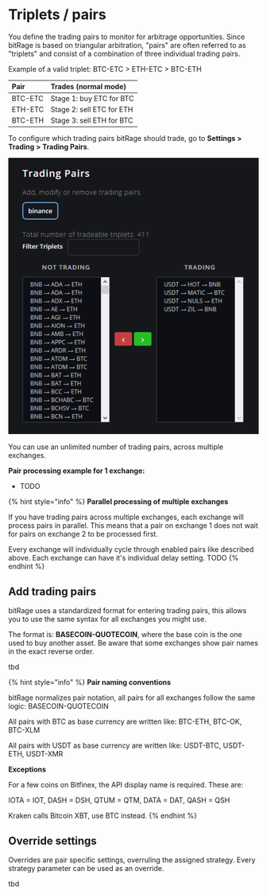 # Triplets / pairs

You define the trading pairs to monitor for arbitrage opportunities. Since bitRage is based on triangular arbitration, "pairs" are often referred to as "triplets" and consist of a combination of three individual trading pairs. 

Example of a valid triplet: BTC-ETC &gt; ETH-ETC &gt; BTC-ETH

| Pair | Trades \(normal mode\) |
| :--- | :--- |
| BTC-ETC | Stage 1: buy ETC for BTC |
| ETH-ETC | Stage 2: sell ETC for ETH |
| BTC-ETH | Stage 3: sell ETH for BTC |



To configure which trading pairs bitRage should trade, go to **Settings &gt; Trading &gt; Trading Pairs**.

![Triplets can be selected from a list.](../../.gitbook/assets/image%20%285%29.png)



You can use an unlimited number of trading pairs, across multiple exchanges.

**Pair processing example for 1 exchange:**

* TODO

{% hint style="info" %}
**Parallel processing of multiple exchanges**

If you have trading pairs across multiple exchanges, each exchange will process pairs in parallel. This means that a pair on exchange 1 does not wait for pairs on exchange 2 to be processed first.

Every exchange will individually cycle through enabled pairs like described above. Each exchange can have it's individual delay setting. TODO
{% endhint %}

## Add trading pairs

bitRage uses a standardized format for entering trading pairs, this allows you to use the same syntax for all exchanges you might use.

The format is: **BASECOIN-QUOTECOIN**, where the base coin is the one used to buy another asset. Be aware that some exchanges show pair names in the exact reverse order.



tbd



{% hint style="info" %}
**Pair naming conventions**

bitRage normalizes pair notation, all pairs for all exchanges follow the same logic: BASECOIN-QUOTECOIN

All pairs with BTC as base currency are written like: BTC-ETH, BTC-OK, BTC-XLM

All pairs with USDT as base currency are written like: USDT-BTC, USDT-ETH, USDT-XMR

**Exceptions**

For a few coins on Bitfinex, the API display name is required. These are:

IOTA = IOT, DASH = DSH, QTUM = QTM, DATA = DAT, QASH = QSH

Kraken calls Bitcoin XBT, use BTC instead.
{% endhint %}



## Override settings

Overrides are pair specific settings, overruling the assigned strategy. Every strategy parameter can be used as an override.

tbd

